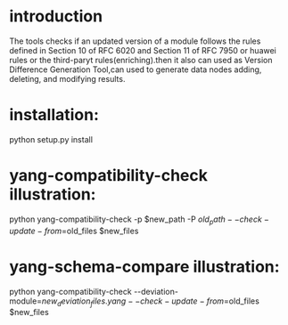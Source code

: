 # introduction
The tools checks if an updated version of a module follows
the rules defined in Section 10 of RFC 6020 and Section 11 of RFC 7950 or 
huawei rules or the third-paryt rules(enriching).then it also can used as Version 
Difference Generation Tool,can used to generate data nodes adding, deleting, and 
modifying  results.


# installation:
python setup.py install 
# yang-compatibility-check illustration:
python yang-compatibility-check -p $new_path -P $old_path --check-update-from=$old_files $new_files
# yang-schema-compare illustration:
python yang-compatibility-check --deviation-module=$new_deviation_files.yang --check-update-from=$old_files $new_files
